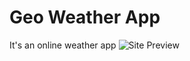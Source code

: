 # Geo Weather App
 It's an online weather app
![Site Preview](https://i.ibb.co/NZ3w9Vr/Screenshot-2022-08-29-053835.png)
